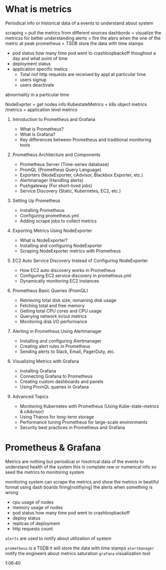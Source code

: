 # What is metrics
Periodical info or historical data of a events to understand about system

scraping = pull the metrics from different sources
dashbords = visualize the metricss for better understanding
alerts = fire the alers when the one of the metric at peak
prometheus = TSDB store the data with time stamps

- pod status how many time pod went to crashloopbackoff thoughout a day and what point of time
- deployment status
- application specific metics
  - Total nof http requests are received by appl at particular time
  - users signup
  - users deactivate  

abnormality in a particular time


NodeExprter = get nodes info
KubestateMetrics = k8s object metrics
/metrics = application level metrics






























































































1. Introduction to Prometheus and Grafana  
   - What is Prometheus?  
   - What is Grafana?  
   - Key differences between Prometheus and traditional monitoring tools  

2. Prometheus Architecture and Components  
   - Prometheus Server (Time-series database)  
   - PromQL (Prometheus Query Language)  
   - Exporters (NodeExporter, cAdvisor, Blackbox Exporter, etc.)  
   - Alertmanager (Handling alerts)  
   - Pushgateway (For short-lived jobs)  
   - Service Discovery (Static, Kubernetes, EC2, etc.)  

3. Setting Up Prometheus  
   - Installing Prometheus  
   - Configuring prometheus.yml  
   - Adding scrape jobs to collect metrics  

4. Exporting Metrics Using NodeExporter  
   - What is NodeExporter?  
   - Installing and configuring NodeExporter  
   - Scraping NodeExporter metrics with Prometheus  

5. EC2 Auto Service Discovery Instead of Configuring NodeExporter  
   - How EC2 auto discovery works in Prometheus  
   - Configuring EC2 service discovery in prometheus.yml  
   - Dynamically monitoring EC2 instances  

6. Prometheus Basic Queries (PromQL)  
   - Retrieving total disk size, remaining disk usage  
   - Fetching total and free memory  
   - Getting total CPU cores and CPU usage  
   - Querying network in/out metrics  
   - Monitoring disk I/O performance  

7. Alerting in Prometheus Using Alertmanager  
   - Installing and configuring Alertmanager  
   - Creating alert rules in Prometheus  
   - Sending alerts to Slack, Email, PagerDuty, etc.  

8. Visualizing Metrics with Grafana  
   - Installing Grafana  
   - Connecting Grafana to Prometheus  
   - Creating custom dashboards and panels  
   - Using PromQL queries in Grafana  

9. Advanced Topics  
   - Monitoring Kubernetes with Prometheus (Using Kube-state-metrics & cAdvisor)  
   - Using Thanos for long-term storage  
   - Performance tuning Prometheus for large-scale environments  
   - Security best practices in Prometheus and Grafana  


























# Prometheus & Grafana

Metrics are nothing but periodical or hisotrical data of the events to understand health of the system this is complate raw or numerical info so seed the metrics to monitoring system 

monitoring system can scrape the metrics and show the metrics in beatiful format using dash boards firing[notifiying] the alerts when something is wrong 

- cpu usage of nodes
- memory usage of nodes
- pod status how many time pod went to crashloopbackoff
- deploy status
- replicas of deployment
- http requests count

`alerts` are used to notify about utilization of system 

`prometheus` is a TSDB it will store the data with time stamps
`alertmanager` notify the engineers about metrics saturation
`grafana` visualization tool 

1:06:40


